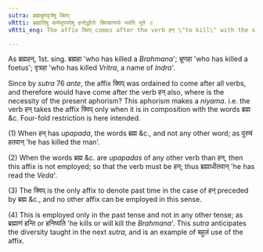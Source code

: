 ```yaml
---
sutra: ब्रह्मभ्रूणवृत्रेषु क्विप्
vRtti: ब्रह्मादिषु कर्मसूपपदेषु हन्तेर्द्धातोः क्विप्प्रत्ययो भवति भूते ॥
vRtti_eng: The affix क्विप् comes after the verb हन् \"to kill\" with the sense of past time, when the following words in the accusative case are in composition: ब्रह्म \"a _Brahmana_\", भ्रूण \"a foetus\" and वृत्र \"_Vritra_\".

---
```

As ब्रह्महन्, 1st. sing. ब्रह्महा 'who has killed a _Brahmana_'; भ्रूणहा 'who has killed a foetus'; वृत्रहा 'who has killed _Vritra_, a name of _Indra_'.

Since by _sutra_ 76 _ante_, the affix क्विप् was ordained to come after all verbs, and therefore would have come after the verb हन् also, where is the necessity of the present aphorism? This aphorism makes a _niyama_. i.e. the verb हन् takes the affix क्विप् only when it is in composition with the words ब्रह्म &c. Four-fold restriction is here intended.

(1) When हन् has _upapada_, the words ब्रह्म &c., and not any other word; as पुरुषं हतवान् 'he has killed the man'.

(2) When the words ब्रह्म &c. are _upapadas_ of any other verb than हन्, then this affix is not employed; so that the verb must be हन्; thus ब्रह्माधीतवान् 'he has read the _Veda_'.

(3) The क्विप् is the only affix to denote past time in the case of हन् preceded by ब्रह्म &c., and no other affix can be employed in this sense.

(4) This is employed only in the past tense and not in any other tense; as ब्रह्माणं हन्ति or हनिष्यति 'he kills or will kill the _Brahmana_'. This _sutra_ anticipates the diversity taught in the next _sutra_, and is an example of बहुलं use of the affix.